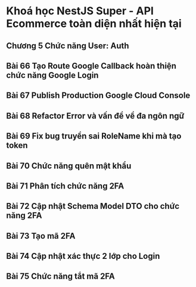 # Khoá học NestJS Super - API Ecommerce toàn diện nhất hiện tại

## Chương 5 Chức năng User: Auth

## Bài 66 Tạo Route Google Callback hoàn thiện chức năng Google Login

## Bài 67 Publish Production Google Cloud Console

## Bài 68 Refactor Error và vấn đề về đa ngôn ngữ

## Bài 69 Fix bug truyền sai RoleName khi mà tạo token

## Bài 70 Chức năng quên mật khẩu

## Bài 71 Phân tích chức năng 2FA

## Bài 72 Cập nhật Schema Model DTO cho chức năng 2FA

## Bài 73 Tạo mã 2FA

## Bài 74 Cập nhật xác thực 2 lớp cho Login

## Bài 75 Chức năng tắt mã 2FA
